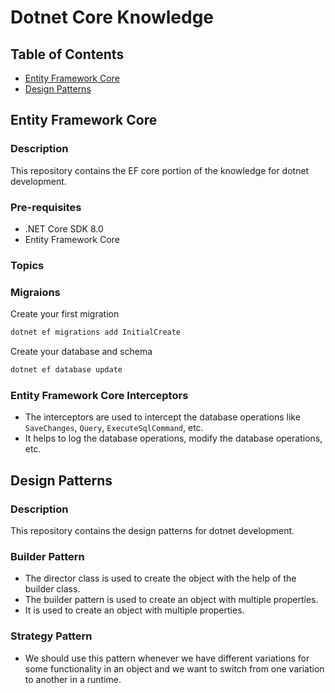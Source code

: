 # Dotnet Core Knowledge

## Table of Contents
- [Entity Framework Core](#entity-framework-core)
- [Design Patterns](#design-patterns)

## Entity Framework Core

### Description

This repository contains the EF core portion of the knowledge for dotnet development.

### Pre-requisites

- .NET Core SDK 8.0
- Entity Framework Core

### Topics

### Migraions

Create your first migration
    
```bash 
dotnet ef migrations add InitialCreate
```
Create your database and schema

```bash
dotnet ef database update
```


### Entity Framework Core Interceptors
  - The interceptors are used to intercept the database operations like `SaveChanges`, `Query`, `ExecuteSqlCommand`, etc.
  - It helps to log the database operations, modify the database operations, etc.

## Design Patterns

### Description

This repository contains the design patterns for dotnet development.

### Builder Pattern

- The director class is used to create the object with the help of the builder class.
- The builder pattern is used to create an object with multiple properties.
- It is used to create an object with multiple properties.

### Strategy Pattern
- We should use this pattern whenever we have different variations for some functionality in an object and we want to switch from one variation to another in a runtime.
